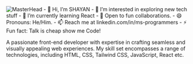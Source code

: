 <img src="[https://camo.githubusercontent.com/b463b13……6769746…](https://encrypted-tbn0.gstatic.com/images?q=tbn:ANd9GcRNdIXEAUhDbHfUro2b4oNPs3J7YCbOhEBAWTx3gD21LSVxI0kmHcqEWChSpaiYGXse7zc&usqp=CAU)" alt="MasterHead" data-canonical-src="https://digitaledgetech.in/images/Banner_03.gif" style="max-width: 100%; display: inline-block;" data-target="animated-image.originalImage">
- 👋 Hi, I’m SHAYAN
- 👀 I’m interested in exploring new tech stuff
- 🌱 I’m currently learning React
- 💞️ Open to fun collaborations.
- 😄 Pronouns: He/Him.
- 📫 Reach me at linkedin.com/in/ms-programmers
- ⚡ Fun fact: Talk is cheap show me Code!

A passionate front-end developer with expertise in crafting seamless and visually appealing web experiences.
My skill set encompasses a range of technologies, including HTML, CSS, Tailwind CSS, JavaScript, React etc.
